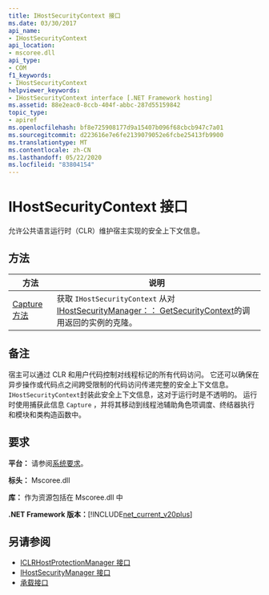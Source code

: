 ```yaml
---
title: IHostSecurityContext 接口
ms.date: 03/30/2017
api_name:
- IHostSecurityContext
api_location:
- mscoree.dll
api_type:
- COM
f1_keywords:
- IHostSecurityContext
helpviewer_keywords:
- IHostSecurityContext interface [.NET Framework hosting]
ms.assetid: 88e2eac0-8ccb-404f-abbc-287d55159842
topic_type:
- apiref
ms.openlocfilehash: bf8e725908177d9a15407b096f68cbcb947c7a01
ms.sourcegitcommit: d223616e7e6fe2139079052e6fcbe25413fb9900
ms.translationtype: MT
ms.contentlocale: zh-CN
ms.lasthandoff: 05/22/2020
ms.locfileid: "83804154"
---
```

# <a name="ihostsecuritycontext-interface"></a>IHostSecurityContext 接口
允许公共语言运行时（CLR）维护宿主实现的安全上下文信息。  
  
## <a name="methods"></a>方法  
  
|方法|说明|  
|------------|-----------------|  
|[Capture 方法](../../../../docs/framework/unmanaged-api/hosting/ihostsecuritycontext-capture-method.md)|获取 `IHostSecurityContext` 从对[IHostSecurityManager：： GetSecurityContext](ihostsecuritymanager-getsecuritycontext-method.md)的调用返回的实例的克隆。|  
  
## <a name="remarks"></a>备注  
 宿主可以通过 CLR 和用户代码控制对线程标记的所有代码访问。 它还可以确保在异步操作或代码点之间跨受限制的代码访问传递完整的安全上下文信息。 `IHostSecurityContext`封装此安全上下文信息，这对于运行时是不透明的。 运行时使用捕获此信息 `Capture` ，并将其移动到线程池辅助角色项调度、终结器执行和模块和类构造函数中。  
  
## <a name="requirements"></a>要求  
 **平台：** 请参阅[系统要求](../../get-started/system-requirements.md)。  
  
 **标头：** Mscoree.dll  
  
 **库：** 作为资源包括在 Mscoree.dll 中  
  
 **.NET Framework 版本：**[!INCLUDE[net_current_v20plus](../../../../includes/net-current-v20plus-md.md)]  
  
## <a name="see-also"></a>另请参阅

- [ICLRHostProtectionManager 接口](iclrhostprotectionmanager-interface.md)
- [IHostSecurityManager 接口](ihostsecuritymanager-interface.md)
- [承载接口](hosting-interfaces.md)
